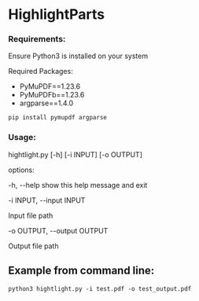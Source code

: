 # HighlightParts


### Requirements:
Ensure Python3 is installed on your system

Required Packages: 
- PyMuPDF==1.23.6
- PyMuPDFb==1.23.6
- argparse==1.4.0

```
pip install pymupdf argparse
```

### Usage: 
hightlight.py [-h] [-i INPUT] [-o OUTPUT]

options:

-h, --help show this help message and exit

-i INPUT, --input INPUT       

Input file path


-o OUTPUT, --output OUTPUT    

Output file path


## Example from command line:

```
python3 hightlight.py -i test.pdf -o test_output.pdf
```
